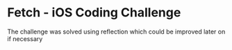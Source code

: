 # Fetch - iOS Coding Challenge
The challenge was solved using reflection which could be improved later on if necessary
